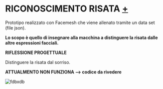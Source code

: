 # RICONOSCIMENTO RISATA [+](https://editor.p5js.org/lucrezia1234/sketches/lRWItdRLN)

Prototipo realizzato con Facemesh che viene allenato tramite un data set (file json).

**Lo scopo è quello di insegnare alla macchina a distinguere la risata dalle altre espressioni facciali.**

**RIFLESSIONE PROGETTUALE**

Distinguere la risata dal sorriso.

**ATTUALMENTO NON FUNZIONA --> codice da rivedere**

![fdbxdb](https://user-images.githubusercontent.com/79698027/122656790-374f3180-d15e-11eb-91a7-fe99a26fab62.JPG)


